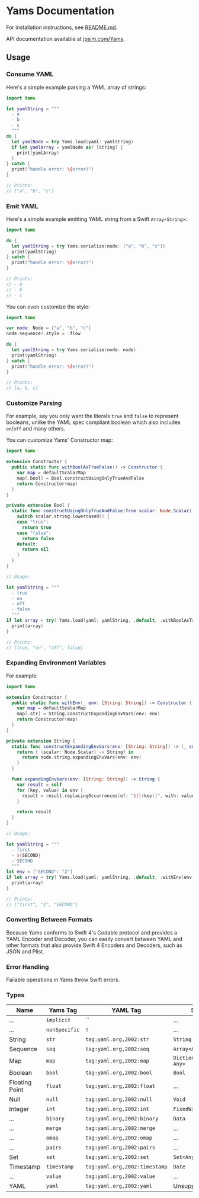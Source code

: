 # Yams Documentation

For installation instructions, see [README.md](README.md).

API documentation available at [jpsim.com/Yams](https://jpsim.com/Yams).

## Usage

### Consume YAML

Here's a simple example parsing a YAML array of strings:

```swift
import Yams

let yamlString = """
  - a
  - b
  - c
  """
do {
  let yamlNode = try Yams.load(yaml: yamlString)
  if let yamlArray = yamlNode as? [String] {
    print(yamlArray)
  }
} catch {
  print("handle error: \(error)")
}

// Prints:
// ["a", "b", "c"]
```

### Emit YAML

Here's a simple example emitting YAML string from a Swift `Array<String>`:

```swift
import Yams

do {
  let yamlString = try Yams.serialize(node: ["a", "b", "c"])
  print(yamlString)
} catch {
  print("handle error: \(error)")
}

// Prints:
// - a
// - b
// - c
```

You can even customize the style:

```swift
import Yams

var node: Node = ["a", "b", "c"]
node.sequence?.style = .flow

do {
  let yamlString = try Yams.serialize(node: node)
  print(yamlString)
} catch {
  print("handle error: \(error)")
}

// Prints:
// [a, b, c]
```

### Customize Parsing

For example, say you only want the literals `true` and `false` to represent booleans, unlike the
YAML spec compliant boolean which also includes `on`/`off` and many others.

You can customize Yams' Constructor map:

```swift
import Yams

extension Constructor {
  public static func withBoolAsTrueFalse() -> Constructor {
    var map = defaultScalarMap
    map[.bool] = Bool.constructUsingOnlyTrueAndFalse
    return Constructor(map)
  }
}

private extension Bool {
  static func constructUsingOnlyTrueAndFalse(from scalar: Node.Scalar) -> Bool? {
    switch scalar.string.lowercased() {
    case "true":
      return true
    case "false":
      return false
    default:
      return nil
    }
  }
}

// Usage:

let yamlString = """
  - true
  - on
  - off
  - false
  """
if let array = try? Yams.load(yaml: yamlString, .default, .withBoolAsTrueFalse()) as? [Any] {
  print(array)
}

// Prints:
// [true, "on", "off", false]
```

### Expanding Environment Variables

For example:

```swift
import Yams

extension Constructor {
  public static func withEnv(_ env: [String: String]) -> Constructor {
    var map = defaultScalarMap
    map[.str] = String.constructExpandingEnvVars(env: env)
    return Constructor(map)
  }
}

private extension String {
  static func constructExpandingEnvVars(env: [String: String]) -> (_ scalar: Node.Scalar) -> String? {
    return { (scalar: Node.Scalar) -> String? in
      return node.string.expandingEnvVars(env: env)
    }
  }

  func expandingEnvVars(env: [String: String]) -> String {
    var result = self
    for (key, value) in env {
      result = result.replacingOccurrences(of: "${\(key)}", with: value)
    }

    return result
  }
}

// Usage:

let yamlString = """
  - first
  - ${SECOND}
  - SECOND
  """
let env = ["SECOND": "2"]
if let array = try? Yams.load(yaml: yamlString, .default, .withEnv(env)) as? [String] {
  print(array)
}

// Prints:
// ["first", "2", "SECOND"]
```

### Converting Between Formats

Because Yams conforms to Swift 4's Codable protocol and provides a YAML Encoder and Decoder,
you can easily convert between YAML and other formats that also provide Swift 4 Encoders and
Decoders, such as JSON and Plist.

### Error Handling

Failable operations in Yams throw Swift errors.

### Types

| Name           | Yams Tag      | YAML Tag                      | Swift Types                    |
|----------------|---------------|-------------------------------|--------------------------------|
| ...            | `implicit`    | ``                            | ...                            |
| ...            | `nonSpecific` | `!`                           | ...                            |
| String         | `str`         | `tag:yaml.org,2002:str`       | `String`                       |
| Sequence       | `seq`         | `tag:yaml.org,2002:seq`       | `Array<Any>`                   |
| Map            | `map`         | `tag:yaml.org,2002:map`       | `Dictionary<AnyHashable, Any>` |
| Boolean        | `bool`        | `tag:yaml.org,2002:bool`      | `Bool`                         |
| Floating Point | `float`       | `tag:yaml.org,2002:float`     | ...                            |
| Null           | `null`        | `tag:yaml.org,2002:null`      | `Void`                         |
| Integer        | `int`         | `tag:yaml.org,2002:int`       | `FixedWidthInteger`            |
| ...            | `binary`      | `tag:yaml.org,2002:binary`    | `Data`                         |
| ...            | `merge`       | `tag:yaml.org,2002:merge`     | ...                            |
| ...            | `omap`        | `tag:yaml.org,2002:omap`      | ...                            |
| ...            | `pairs`       | `tag:yaml.org,2002:pairs`     | ...                            |
| Set            | `set`         | `tag:yaml.org,2002:set`       | `Set<AnyHashable>`             |
| Timestamp      | `timestamp`   | `tag:yaml.org,2002:timestamp` | `Date`                         |
| ...            | `value`       | `tag:yaml.org,2002:value`     | ...                            |
| YAML           | `yaml`        | `tag:yaml.org,2002:yaml`      | Unsupported                    |
